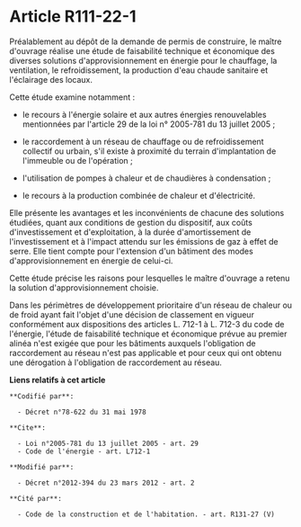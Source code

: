 # Article R111-22-1

Préalablement au dépôt de la demande de permis de construire, le maître d'ouvrage réalise une étude de faisabilité technique
et économique des diverses solutions d'approvisionnement en énergie pour le chauffage, la ventilation, le refroidissement, la
production d'eau chaude sanitaire et l'éclairage des locaux. 

Cette étude examine notamment :

- le recours à l'énergie solaire et aux autres énergies renouvelables mentionnées par l'article 29 de la loi n° 2005-781 du
13 juillet 2005 ;

- le raccordement à un réseau de chauffage ou de refroidissement collectif ou urbain, s'il existe à proximité du terrain
d'implantation de l'immeuble ou de l'opération ;

- l'utilisation de pompes à chaleur et de chaudières à condensation ;

- le recours à la production combinée de chaleur et d'électricité. 

Elle présente les avantages et les inconvénients de chacune des solutions étudiées, quant aux conditions de gestion du
dispositif, aux coûts d'investissement et d'exploitation, à la durée d'amortissement de l'investissement et à l'impact
attendu sur les émissions de gaz à effet de serre. Elle tient compte pour l'extension d'un bâtiment des modes
d'approvisionnement en énergie de celui-ci. 

Cette étude précise les raisons pour lesquelles le maître d'ouvrage a retenu la solution d'approvisionnement choisie. 

Dans les périmètres de développement prioritaire d'un réseau de chaleur ou de froid ayant fait l'objet d'une décision de
classement en vigueur conformément aux dispositions des articles L. 712-1 à L. 712-3 du code de l'énergie, l'étude de
faisabilité technique et économique prévue au premier alinéa n'est exigée que pour les bâtiments auxquels l'obligation de
raccordement au réseau n'est pas applicable et pour ceux qui ont obtenu une dérogation à l'obligation de raccordement au
réseau.

**Liens relatifs à cet article**

	**Codifié par**:

	  - Décret n°78-622 du 31 mai 1978

	**Cite**:

	  - Loi n°2005-781 du 13 juillet 2005 - art. 29
	  - Code de l'énergie - art. L712-1

	**Modifié par**:

	  - Décret n°2012-394 du 23 mars 2012 - art. 2

	**Cité par**:

	  - Code de la construction et de l'habitation. - art. R131-27 (V)
